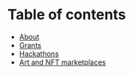# Table of contents

* [About](README.md)
* [Grants](grants.md)
* [Hackathons](hackathons.md)
* [Art and NFT marketplaces](art-and-nft-marketplaces.md)
